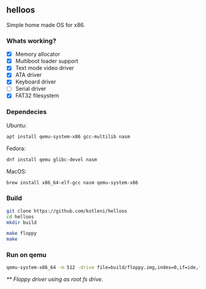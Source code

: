 ## helloos
Simple home made OS for x86.

### Whats working?
- [x] Memory allocator
- [x] Multiboot loader support
- [x] Text mode video driver
- [x] ATA driver
- [x] Keyboard driver
- [ ] Serial driver
- [x] FAT32 filesystem

### Dependecies
Ubuntu:
```bash
apt install qemu-system-x86 gcc-multilib nasm
```

Fedora:
```bash
dnf install qemu glibc-devel nasm
```

MacOS:
```bash
brew install x86_64-elf-gcc nasm qemu-system-x86
```

### Build
```bash
git clone https://github.com/kotleni/helloos
cd helloos
mkdir build

make floppy
make
```

### Run on qemu
```bash
qemu-system-x86_64 -m 512 -drive file=build/floppy.img,index=0,if=ide,format=raw -kernel build/kernel
```
<i>** Floppy driver using as root fs drive.</i>